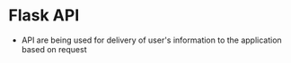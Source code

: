 # Flask API 
- API are being used for delivery of user's information to the application based on request
